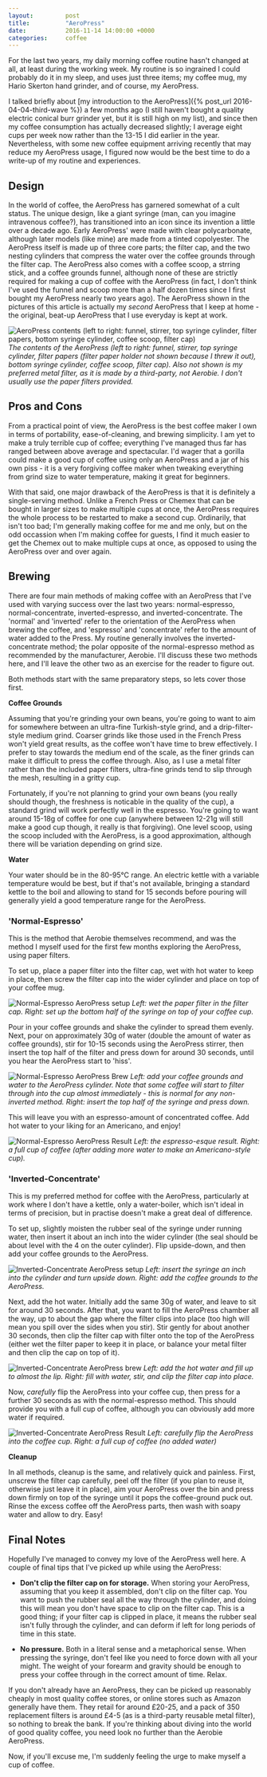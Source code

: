 ```yaml
---
layout:         post
title:          "AeroPress"
date:           2016-11-14 14:00:00 +0000
categories:     coffee
---
```


For the last two years, my daily morning coffee routine hasn't changed at all, at least during the working week. My routine is so ingrained I could probably do it in my sleep, and uses just three items; my coffee mug, my Hario Skerton hand grinder, and of course, my AeroPress.

<!-- Read More -->

I talked briefly about [my introduction to the AeroPress]({% post_url 2016-04-04-third-wave %}) a few months ago (I still haven't bought a quality electric conical burr grinder yet, but it is still high on my list), and since then my coffee consumption has actually decreased slightly; I average eight cups per week now rather than the 13-15 I did earlier in the year. Nevertheless, with some new coffee equipment arriving recently that may reduce my AeroPress usage, I figured now would be the best time to do a write-up of my routine and experiences.

## Design

In the world of coffee, the AeroPress has garnered somewhat of a cult status. The unique design, like a giant syringe (man, can you imagine intravenous coffee?), has transitioned into an icon since its invention a little over a decade ago. Early AeroPress' were made with clear polycarbonate, although later models (like mine) are made from a tinted copolyester. The AeroPress itself is made up of three core parts; the filter cap, and the two nesting cylinders that compress the water over the coffee grounds through the filter cap. The AeroPress also comes with a coffee scoop, a strring stick, and a coffee grounds funnel, although none of these are strictly required for making a cup of coffee with the AeroPress (in fact, I don't think I've used the funnel and scoop more than a half dozen times since I first bought my AeroPress nearly two years ago). The AeroPress shown in the pictures of this article is actually my *second* AeroPress that I keep at home - the original, beat-up AeroPress that I use everyday is kept at work.

![AeroPress contents (left to right: funnel, stirrer, top syringe cylinder, filter papers, bottom syringe cylinder, coffee scoop, filter cap)]({{site.baseurl}}/assets/img/aeropress-box-contents.jpg)
*The contents of the AeroPress (left to right: funnel, stirrer, top syringe cylinder, filter papers (filter paper holder not shown because I threw it out), bottom syringe cylinder, coffee scoop, filter cap). Also not shown is my preferred metal filter, as it is made by a third-party, not Aerobie. I don't usually use the paper filters provided.*

## Pros and Cons

From a practical point of view, the AeroPress is the best coffee maker I own in terms of portability, ease-of-cleaning, and brewing simplicity. I am yet to make a truly terrible cup of coffee; everything I've managed thus far has ranged between above average and spectacular. I'd wager that a gorilla could make a good cup of coffee using only an AeroPress and a jar of his own piss - it is a very forgiving coffee maker when tweaking everything from grind size to water temperature, making it great for beginners. 

With that said, one major drawback of the AeroPress is that it is definitely a single-serving method. Unlike a French Press or Chemex that can be bought in larger sizes to make multiple cups at once, the AeroPress requires the whole process to be restarted to make a second cup. Ordinarily, that isn't too bad; I'm generally making coffee for me and me only, but on the odd occassion when I'm making coffee for guests, I find it much easier to get the Chemex out to make multiple cups at once, as opposed to using the AeroPress over and over again.

## Brewing

There are four main methods of making coffee with an AeroPress that I've used with varying success over the last two years: normal-espresso, normal-concentrate, inverted-espresso, and inverted-concentrate. The 'normal' and 'inverted' refer to the orientation of the AeroPress when brewing the coffee, and 'espresso' and 'concentrate' refer to the amount of water added to the Press. My routine generally involves the inverted-concentrate method; the polar opposite of the normal-espresso method as recommended by the manufacturer, Aerobie. I'll discuss these two methods here, and I'll leave the other two as an exercise for the reader to figure out.

Both methods start with the same preparatory steps, so lets cover those first.

**Coffee Grounds**

Assuming that you're grinding your own beans, you're going to want to aim for somewhere between an ultra-fine Turkish-style grind, and a drip-filter-style medium grind. Coarser grinds like those used in the French Press won't yield great results, as the coffee won't have time to brew effectively. I prefer to stay towards the medium end of the scale, as the finer grinds can make it difficult to press the coffee through. Also, as I use a metal filter rather than the included paper filters, ultra-fine grinds tend to slip through the mesh, resulting in a gritty cup. 

Fortunately, if you're not planning to grind your own beans (you really should though, the freshness is noticable in the quality of the cup), a standard grind will work perfectly well in the espresso. You're going to want around 15-18g of coffee for one cup (anywhere between 12-21g will still make a good cup though, it really is that forgiving). One level scoop, using the scoop included with the AeroPress, is a good approximation, although there will be variation depending on grind size.

**Water**

Your water should be in the 80-95°C range. An electric kettle with a variable temperature would be best, but if that's not available, bringing a standard kettle to the boil and allowing to stand for 15 seconds before pouring will generally yield a good temperature range for the AeroPress.

### 'Normal-Espresso'

This is the method that Aerobie themselves recommend, and was the method I myself used for the first few months exploring the AeroPress, using paper filters.

To set up, place a paper filter into the filter cap, wet with hot water to keep in place, then screw the filter cap into the wider cylinder and place on top of your coffee mug.

![Normal-Espresso AeroPress setup]({{site.baseurl}}/assets/img/aeropress-normal-setup.jpg)
*Left: wet the paper filter in the filter cap. Right: set up the bottom half of the syringe on top of your coffee cup.*

Pour in your coffee grounds and shake the cylinder to spread them evenly. Next, pour on approximately 30g of water (double the amount of water as coffee grounds), stir for 10-15 seconds using the AeroPress stirrer, then insert the top half of the filter and press down for around 30 seconds, until you hear the AeroPress start to 'hiss'.

![Normal-Espresso AeroPress Brew]({{site.baseurl}}/assets/img/aeropress-normal-brew.jpg)
*Left: add your coffee grounds and water to the AeroPress cylinder. Note that some coffee will start to filter through into the cup almost immediately - this is normal for any non-inverted method. Right: insert the top half of the syringe and press down.*

This will leave you with an espresso-amount of concentrated coffee. Add hot water to your liking for an Americano, and enjoy!

![Normal-Espresso AeroPress Result]({{site.baseurl}}/assets/img/aeropress-normal-result.jpg)
*Left: the espresso-esque result. Right: a full cup of coffee (after adding more water to make an Americano-style cup).*

### 'Inverted-Concentrate'

This is my preferred method for coffee with the AeroPress, particularly at work where I don't have a kettle, only a water-boiler, which isn't ideal in terms of precision, but in practise doesn't make a great deal of difference.

To set up, slightly moisten the rubber seal of the syringe under running water, then insert it about an inch into the wider cylinder (the seal should be about level with the 4 on the outer cylinder). Flip upside-down, and then add your coffee grounds to the AeroPress.

![Inverted-Concentrate AeroPress setup]({{site.baseurl}}/assets/img/aeropress-inverted-setup.jpg)
*Left: insert the syringe an inch into the cylinder and turn upside down. Right: add the coffee grounds to the AeroPress.*

Next, add the hot water. Initially add the same 30g of water, and leave to sit for around 30 seconds. After that, you want to fill the AeroPress chamber all the way, up to about the gap where the filter clips into place (too high will mean you spill over the sides when you stir). Stir gently for about another 30 seconds, then clip the filter cap with filter onto the top of the AeroPress (either wet the filter paper to keep it in place, or balance your metal filter and then clip the cap on top of it).

![Inverted-Concentrate AeroPress brew]({{site.baseurl}}/assets/img/aeropress-inverted-brew.jpg)
*Left: add the hot water and fill up to almost the lip. Right: fill with water, stir, and clip the filter cap into place.*

Now, *carefully* flip the AeroPress into your coffee cup, then press for a further 30 seconds as with the normal-espresso method. This should provide you with a full cup of coffee, although you can obviously add more water if required.

![Inverted-Concentrate AeroPress Result]({{site.baseurl}}/assets/img/aeropress-inverted-result.jpg)
*Left: carefully flip the AeroPress into the coffee cup. Right: a full cup of coffee (no added water)*

**Cleanup**

In all methods, cleanup is the same, and relatively quick and painless. First, unscrew the filter cap carefully, peel off the filter (if you plan to reuse it, otherwise just leave it in place), aim your AeroPress over the bin and press down firmly on top of the syringe until it pops the coffee-ground puck out. Rinse the excess coffee off the AeroPress parts, then wash with soapy water and allow to dry. Easy!

## Final Notes

Hopefully I've managed to convey my love of the AeroPress well here. A couple of final tips that I've picked up while using the AeroPress:

* **Don't clip the filter cap on for storage.** When storing your AeroPress, assuming that you keep it assembled, don't clip on the filter cap. You want to push the rubber seal all the way through the cylinder, and doing this will mean you don't have space to clip on the filter cap. This is a good thing; if your filter cap is clipped in place, it means the rubber seal isn't fully through the cylinder, and can deform if left for long periods of time in this state.

* **No pressure.** Both in a literal sense and a metaphorical sense. When pressing the syringe, don't feel like you need to force down with all your might. The weight of your forearm and gravity should be enough to press your coffee through in the correct amount of time. Relax.

If you don't already have an AeroPress, they can be picked up reasonably cheaply in most quality coffee stores, or online stores such as Amazon generally have them. They retail for around £20-25, and a pack of 350 replacement filters is around £4-5 (as is a third-party reusable metal filter), so nothing to break the bank. If you're thinking about diving into the world of good quality coffee, you need look no further than the Aerobie AeroPress.

Now, if you'll excuse me, I'm suddenly feeling the urge to make myself a cup of coffee.
